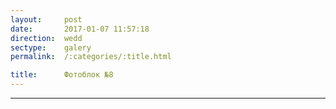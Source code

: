```yaml
---
layout:     post
date:       2017-01-07 11:57:18
direction:  wedd
sectype:    galery
permalink:  /:categories/:title.html

title:      Фотоблок №8
---
```


<section class="wedd_galery">                       
    <div id="fotoblock-8" class="owl-carousel owl-theme same_galery">
        <a href="#galery" class="item"><div class="img_inline" style="background-image: url(../images/wedd/8_1.jpg)"></div></a>
        <a href="#galery" class="item"><div class="img_inline" style="background-image: url(../images/wedd/8_2.jpg)"></div></a>
        <a href="#galery" class="item"><div class="img_inline" style="background-image: url(../images/wedd/8_3.jpg)"></div></a>
        <a href="#galery" class="item"><div class="img_inline" style="background-image: url(../images/wedd/8_4.jpg)"></div></a>
        <a href="#galery" class="item"><div class="img_inline" style="background-image: url(../images/wedd/8_5.jpg)"></div></a>
        <a href="#galery" class="item"><div class="img_inline" style="background-image: url(../images/wedd/8_6.jpg)"></div></a>
    </div>
    <div class="container">
        <hr class="style-wedd">
    </div>
</section>
